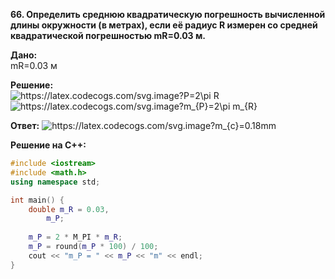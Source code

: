 **66. Определить среднюю квадратическую погрешность вычисленной длины окружности (в метрах), если её радиус R измерен со средней квадратической погрешностью mR=0.03 м.**  

**Дано:**  
mR=0.03 м  

**Решение:**    
<img src="https://latex.codecogs.com/svg.image?P=2\pi&space;R" title="https://latex.codecogs.com/svg.image?P=2\pi R" />  
<img src="https://latex.codecogs.com/svg.image?m_{P}=2\pi&space;m_{R}" title="https://latex.codecogs.com/svg.image?m_{P}=2\pi m_{R}" />  

**Ответ:** 
<img src="https://latex.codecogs.com/svg.image?m_{P}=0.019m" title="https://latex.codecogs.com/svg.image?m_{c}=0.18mm" />  

**Решение на C++:**  
```c++
#include <iostream>
#include <math.h>
using namespace std;

int main() {
    double m_R = 0.03,
        m_P;
        
    m_P = 2 * M_PI * m_R;
    m_P = round(m_P * 100) / 100;
    cout << "m_P = " << m_P << "m" << endl;
}
```

